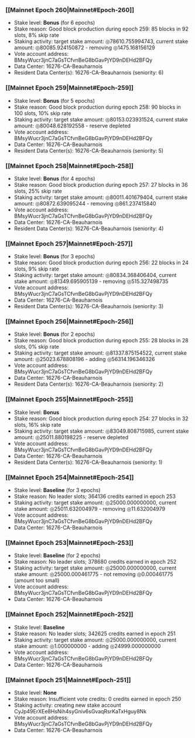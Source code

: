 ### [[Mainnet Epoch 260|Mainnet#Epoch-260]]
* Stake level: **Bonus** (for 6 epochs)
* Stake reason: Good block production during epoch 259: 85 blocks in 92 slots, 8% skip rate
* Staking activity: target stake amount: ◎78610.755994743, current stake amount: ◎80085.924150872 - removing ◎1475.168156129
* Vote account address: BMsyWucr3jnC7aGsTCfvnBeG8bGavPjYD9nDEHd2BFQy
* Data Center: 16276-CA-Beauharnois
* Resident Data Center(s): 16276-CA-Beauharnois (seniority: 6)
### [[Mainnet Epoch 259|Mainnet#Epoch-259]]
* Stake level: **Bonus** (for 5 epochs)
* Stake reason: Good block production during epoch 258: 90 blocks in 100 slots, 10% skip rate
* Staking activity: target stake amount: ◎80153.023931524, current stake amount: ◎80048.628192558 - reserve depleted
* Vote account address: BMsyWucr3jnC7aGsTCfvnBeG8bGavPjYD9nDEHd2BFQy
* Data Center: 16276-CA-Beauharnois
* Resident Data Center(s): 16276-CA-Beauharnois (seniority: 5)
### [[Mainnet Epoch 258|Mainnet#Epoch-258]]
* Stake level: **Bonus** (for 4 epochs)
* Stake reason: Good block production during epoch 257: 27 blocks in 36 slots, 25% skip rate
* Staking activity: target stake amount: ◎80011.401679404, current stake amount: ◎80872.639095244 - removing ◎861.237415840
* Vote account address: BMsyWucr3jnC7aGsTCfvnBeG8bGavPjYD9nDEHd2BFQy
* Data Center: 16276-CA-Beauharnois
* Resident Data Center(s): 16276-CA-Beauharnois (seniority: 4)
### [[Mainnet Epoch 257|Mainnet#Epoch-257]]
* Stake level: **Bonus** (for 3 epochs)
* Stake reason: Good block production during epoch 256: 22 blocks in 24 slots, 9% skip rate
* Staking activity: target stake amount: ◎80834.368406404, current stake amount: ◎81349.695905139 - removing ◎515.327498735
* Vote account address: BMsyWucr3jnC7aGsTCfvnBeG8bGavPjYD9nDEHd2BFQy
* Data Center: 16276-CA-Beauharnois
* Resident Data Center(s): 16276-CA-Beauharnois (seniority: 3)
### [[Mainnet Epoch 256|Mainnet#Epoch-256]]
* Stake level: **Bonus** (for 2 epochs)
* Stake reason: Good block production during epoch 255: 28 blocks in 28 slots, 0% skip rate
* Staking activity: target stake amount: ◎81337.875154522, current stake amount: ◎25023.678808196 - adding ◎56314.196346326
* Vote account address: BMsyWucr3jnC7aGsTCfvnBeG8bGavPjYD9nDEHd2BFQy
* Data Center: 16276-CA-Beauharnois
* Resident Data Center(s): 16276-CA-Beauharnois (seniority: 2)
### [[Mainnet Epoch 255|Mainnet#Epoch-255]]
* Stake level: **Bonus**
* Stake reason: Good block production during epoch 254: 27 blocks in 32 slots, 16% skip rate
* Staking activity: target stake amount: ◎83049.808715985, current stake amount: ◎25011.880198225 - reserve depleted
* Vote account address: BMsyWucr3jnC7aGsTCfvnBeG8bGavPjYD9nDEHd2BFQy
* Data Center: 16276-CA-Beauharnois
* Resident Data Center(s): 16276-CA-Beauharnois (seniority: 1)
### [[Mainnet Epoch 254|Mainnet#Epoch-254]]
* Stake level: **Baseline** (for 3 epochs)
* Stake reason: No leader slots; 364136 credits earned in epoch 253
* Staking activity: target stake amount: ◎25000.000000000, current stake amount: ◎25011.632004979 - removing ◎11.632004979
* Vote account address: BMsyWucr3jnC7aGsTCfvnBeG8bGavPjYD9nDEHd2BFQy
* Data Center: 16276-CA-Beauharnois
### [[Mainnet Epoch 253|Mainnet#Epoch-253]]
* Stake level: **Baseline** (for 2 epochs)
* Stake reason: No leader slots; 378680 credits earned in epoch 252
* Staking activity: target stake amount: ◎25000.000000000, current stake amount: ◎25000.000461775 - not removing ◎0.000461775 (amount too small)
* Vote account address: BMsyWucr3jnC7aGsTCfvnBeG8bGavPjYD9nDEHd2BFQy
* Data Center: 16276-CA-Beauharnois
### [[Mainnet Epoch 252|Mainnet#Epoch-252]]
* Stake level: **Baseline**
* Stake reason: No leader slots; 342625 credits earned in epoch 251
* Staking activity: target stake amount: ◎25000.000000000, current stake amount: ◎1.000000000 - adding ◎24999.000000000
* Vote account address: BMsyWucr3jnC7aGsTCfvnBeG8bGavPjYD9nDEHd2BFQy
* Data Center: 16276-CA-Beauharnois
### [[Mainnet Epoch 251|Mainnet#Epoch-251]]
* Stake level: **None**
* Stake reason: Insufficient vote credits: 0 credits earned in epoch 250
* Staking activity: creating new stake account CyJp49ErXEe8HsNih4syGniv6sGvaqRsrKaTxHguy8Nk
* Vote account address: BMsyWucr3jnC7aGsTCfvnBeG8bGavPjYD9nDEHd2BFQy
* Data Center: 16276-CA-Beauharnois